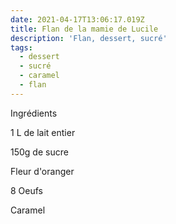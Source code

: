 ```yaml
---
date: 2021-04-17T13:06:17.019Z
title: Flan de la mamie de Lucile
description: 'Flan, dessert, sucré'
tags:
  - dessert
  - sucré
  - caramel
  - flan
---
```

Ingrédients

1 L de lait entier

150g de sucre

Fleur d'oranger

8 Oeufs

Caramel
